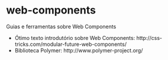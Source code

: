 web-components
==============

Guias e ferramentas sobre Web Components

<ul>
  <li>Ótimo texto introdutório sobre Web Components: http://css-tricks.com/modular-future-web-components/</li>
  <li>Biblioteca Polymer: http://www.polymer-project.org/</li>
</ul>
